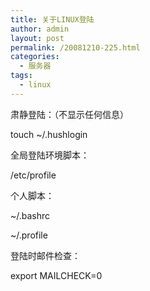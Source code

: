 ```yaml
---
title: 关于LINUX登陆
author: admin
layout: post
permalink: /20081210-225.html
categories:
  - 服务器
tags:
  - linux
---
```

肃静登陆：（不显示任何信息）

touch ~/.hushlogin

全局登陆环境脚本：

/etc/profile

个人脚本：

~/.bashrc

~/.profile

登陆时邮件检查：

export MAILCHECK=0